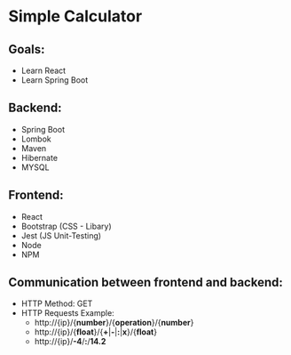 # Simple Calculator

## Goals:

- Learn React
- Learn Spring Boot

## Backend:

- Spring Boot
- Lombok
- Maven
- Hibernate
- MYSQL

## Frontend:

- React
- Bootstrap (CSS - Libary)
- Jest (JS Unit-Testing)
- Node
- NPM

## Communication between frontend and backend:

- HTTP Method: GET
- HTTP Requests Example:
  - http://{ip}/{**number**}/{**operation**}/{**number**}
  - http://{ip}/{**float**}/{**+**|**-**|**:**|**x**}/{**float**}
  - http://{ip}/**-4**/**:**/**14.2**
